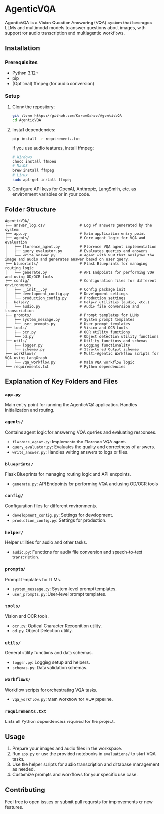 # AgenticVQA

AgenticVQA is a Vision Question Answering (VQA) system that leverages LLMs and multimodal models to answer questions about images, with support for audio transcription and multiagentic workflows.

## Installation

### Prerequisites
- Python 3.12+
- pip
- (Optional) ffmpeg (for audio conversion)

### Setup
1. Clone the repository:
   ```sh
   git clone https://github.com/KaramSahoo/AgenticVQA
   cd AgenticVQA
   ```
2. Install dependencies:
   ```sh
   pip install -r requirements.txt
   ```
   If you use audio features, install ffmpeg:
   ```sh
   # Windows
   choco install ffmpeg
   # MacOS
   brew install ffmpeg
   # Linux
   sudo apt-get install ffmpeg
   ```
3. Configure API keys for OpenAI, Anthropic, LangSmith, etc. as environment variables or in your code.

## Folder Structure

```
AgenticVQA/
├── answer_log.csv                # Log of answers generated by the system
├── app.py                        # Main application entry point
├── agents/                       # Core agent logic for VQA and evaluation
│   ├── florence_agent.py         # Florence VQA agent implementation
│   ├── query_evaluator.py        # Evaluates queries and answers
│   └── write_answer.py           # Agent with VLM that analyzes the image and audio and generates answer based on user query. 
├── blueprints/                   # Flask Blueprints for managing routing logic
│   └── generate.py               # API Endpoints for performing VQA and using OD/OCR tools
├── config/                       # Configuration files for different environments
│   ├── __init__.py               # Config package init
│   ├── development_config.py     # Development settings
│   └── production_config.py      # Production settings
├── helper/                       # Helper utilities (audio, etc.)
│   └── audio.py                  # Audio file conversion and transcription
├── prompts/                      # Prompt templates for LLMs
│   ├── system_message.py         # System prompt templates
│   └── user_prompts.py           # User prompt templates
├── tools/                        # Vision and OCR tools
│   ├── ocr.py                    # OCR utility functions
│   └── od.py                     # Object detection utility functions
├── utils/                        # Utility functions and schemas
│   ├── logger.py                 # Logging functionality
│   └── schemas.py                # Structured Output schemas
├── workflows/                    # Multi-Agentic Workflow scripts for VQA using LangGraph
│   └── vqa_workflow.py           # Main VQA workflow logic
└── requirements.txt              # Python dependencies
```

## Explanation of Key Folders and Files

### `app.py`
Main entry point for running the AgenticVQA application. Handles initialization and routing.

### `agents/`
Contains agent logic for answering VQA queries and evaluating responses.
- `florence_agent.py`: Implements the Florence VQA agent.
- `query_evaluator.py`: Evaluates the quality and correctness of answers.
- `write_answer.py`: Handles writing answers to logs or files.

### `blueprints/`
Flask Blueprints for managing routing logic and API endpoints.
- `generate.py`: API Endpoints for performing VQA and using OD/OCR tools

### `config/`
Configuration files for different environments.
- `development_config.py`: Settings for development.
- `production_config.py`: Settings for production.

### `helper/`
Helper utilities for audio and other tasks.
- `audio.py`: Functions for audio file conversion and speech-to-text transcription.

### `prompts/`
Prompt templates for LLMs.
- `system_message.py`: System-level prompt templates.
- `user_prompts.py`: User-level prompt templates.

### `tools/`
Vision and OCR tools.
- `ocr.py`: Optical Character Recognition utility.
- `od.py`: Object Detection utility.

### `utils/`
General utility functions and data schemas.
- `logger.py`: Logging setup and helpers.
- `schemas.py`: Data validation schemas.

### `workflows/`
Workflow scripts for orchestrating VQA tasks.
- `vqa_workflow.py`: Main workflow for VQA pipeline.

### `requirements.txt`
Lists all Python dependencies required for the project.

## Usage

1. Prepare your images and audio files in the workspace.
2. Run `app.py` or use the provided notebooks in `evaluations/` to start VQA tasks.
3. Use the helper scripts for audio transcription and database management as needed.
4. Customize prompts and workflows for your specific use case.

## Contributing

Feel free to open issues or submit pull requests for improvements or new features.
